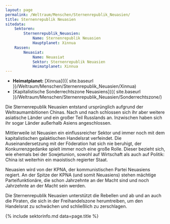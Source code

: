 ```yaml
---
layout: page
permalink: /Weltraum/Menschen/Sternenrepublik_Neuasien/
title: Sternenrepublik Neuasien
sitedata:
    Sektoren:
        Sternenrepublik_Neuasien:
            Name: Sternenrepublik Neuasien
            Hauptplanet: Xinnua
    Rassen:
        Neuasiat:
            Name: Neuasiat
            Sektor: Sternenrepublik Neuasien
            Heimatplanet: Xinnua
---
```




- **Heimatplanet:** [Xinnua]({{ site.baseurl }}/Weltraum/Menschen/Sternenrepublik_Neuasien/Xinnua)
- [Kapitalistische Sonderrechtszone Neuasiens]({{ site.baseurl }}/Weltraum/Menschen/Sternenrepublik_Neuasien/Sonderrechtszone/)

Die Sternenrepublik Neuasien entstand ursprünglich aufgrund der Weltraumambitionen Chinas. Nach und nach schlossen sich ihr aber weitere asiatische Länder und ein großer Teil Russlands an. Inzwischen haben sich ihr sogar Länder außerhalb Asiens angeschlossen.

Mittlerweile ist Neuasien ein einflussreicher Sektor und immer noch mit dem kapitalistischen galaktischen Handelsrat verfeindet. Die Auseinandersetzung mit der Föderation hat sich nie beruhigt, der Konkurrenzgedanke spielt immer noch eine große Rolle. Dieser bezieht sich, wie ehemals bei der Sowjetunion, sowohl auf Wirtschaft als auch auf Politik: China ist weiterhin ein maoistisch regierter Staat.

Neuasien wird von der KPNA, der kommunistischen Partei Neuasiens regiert. An der Spitze der KPNA (und somit Neuasiens) stehen mächtige Parteifunktionäre, die schon Jahrzehnte an der Macht sind und noch Jahrzehnte an der Macht sein werden.

Die Sternenrepublik Neuasien unterstützt die Rebellen und ab und an auch die Piraten, die sich in der Freihandelszone herumtreiben, um den Handelsrat zu schwächen und schließlich zu zerschlagen.

{% include sektorinfo.md data=page.title %}

